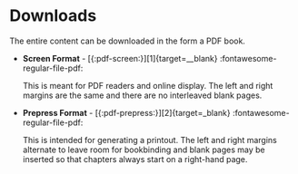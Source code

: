 # Downloads

The entire content can be downloaded in the form a PDF book.

  - **Screen Format** - [{:pdf-screen:}][1]{target=__blank} :fontawesome-regular-file-pdf:

    This is meant for PDF readers and online display. The left and right margins are the
    same and there are no interleaved blank pages.

  - **Prepress Format** - [{:pdf-prepress:}][2]{target=_blank} :fontawesome-regular-file-pdf:

    This is intended for generating a printout. The left and right margins alternate to
    leave room for bookbinding and blank pages may be inserted so that chapters always
    start on a right-hand page.

[//]: # (The links will be added dynamically below)
